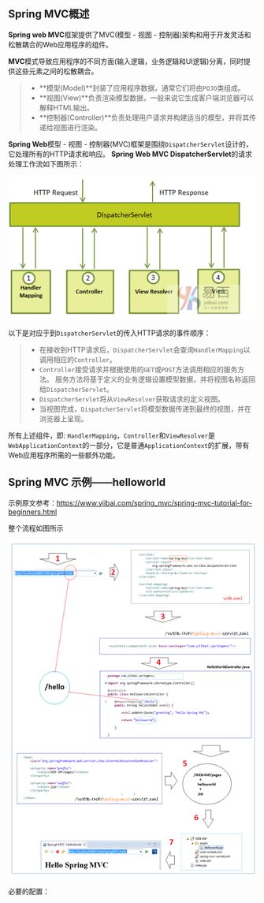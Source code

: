 

## Spring MVC概述

**Spring web MVC**框架提供了MVC(模型 - 视图 - 控制器)架构和用于开发灵活和松散耦合的Web应用程序的组件。 

**MVC**模式导致应用程序的不同方面(输入逻辑，业务逻辑和UI逻辑)分离，同时提供这些元素之间的松散耦合。

> - **模型(Model)**封装了应用程序数据，通常它们将由`POJO`类组成。
> - **视图(View)**负责渲染模型数据，一般来说它生成客户端浏览器可以解释HTML输出。
> - **控制器(Controller)**负责处理用户请求并构建适当的模型，并将其传递给视图进行渲染。



**Spring Web**模型 - 视图 - 控制器(MVC)框架是围绕`DispatcherServlet`设计的，它处理所有的HTTP请求和响应。 **Spring Web MVC DispatcherServlet**的请求处理工作流如下图所示：

![image-20200107204858663](.\assets\image-20200107204858663.png)

以下是对应于到`DispatcherServlet`的传入HTTP请求的事件顺序：

> - 在接收到HTTP请求后，`DispatcherServlet`会查询`HandlerMapping`以调用相应的`Controller`。
> - `Controller`接受请求并根据使用的`GET`或`POST`方法调用相应的服务方法。 服务方法将基于定义的业务逻辑设置模型数据，并将视图名称返回给`DispatcherServlet`。
> - `DispatcherServlet`将从`ViewResolver`获取请求的定义视图。
> - 当视图完成，`DispatcherServlet`将模型数据传递到最终的视图，并在浏览器上呈现。

所有上述组件，即: `HandlerMapping`，`Controller`和`ViewResolver`是`WebApplicationContext`的一部分，它是普通`ApplicationContext`的扩展，带有Web应用程序所需的一些额外功能。

## Spring MVC 示例——helloworld

示例原文参考：https://www.yiibai.com/spring_mvc/spring-mvc-tutorial-for-beginners.html

整个流程如图所示

![image-20200107205554897](.\assets\image-20200107205554897.png)

必要的配置：


